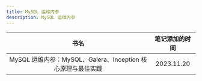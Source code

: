 ```yaml
---
title: MySQL 运维内参
description: MySQL 运维内参
---
```


|                            书名                             | 笔记添加的时间 |
| :---------------------------------------------------------: | :------------: |
| MySQL 运维内参：MySQL、Galera、Inception 核心原理与最佳实践 |   2023.11.20   |
